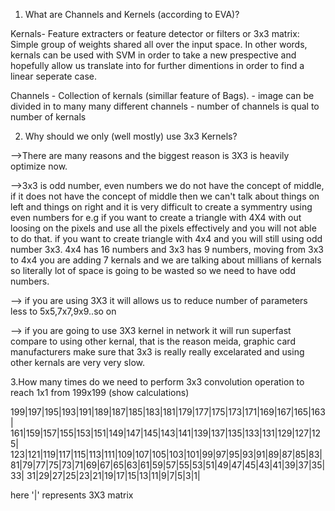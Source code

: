 1. What are Channels and Kernels (according to EVA)?

Kernals- Feature extracters or feature detector or filters or 3x3 matrix: Simple group of weights shared all over the input space.
In other words, kernals can be used with SVM in order to take a new prespective and hopefully allow us translate into for further dimentions in order to find a linear seperate case.

Channels - Collection of kernals (simillar feature of Bags). 
         - image can be divided in to many many different channels
         - number of channels is qual to number of kernals

2. Why should we only (well mostly) use 3x3 Kernels?

 -->There are many reasons and the biggest reason is 3X3 is heavily optimize now. 
 
 -->3x3 is odd number, even numbers we do not have the concept of middle, if it does not have the concept of middle then we can't talk about  things on left and things on right and it is very difficult to create a symmentry using even numbers for e.g if you want to create a triangle with 4X4 with out loosing on the pixels and use all the pixels effectively and you will not able to do that.  if you want to create triangle with 4x4 and you will still using odd number 3x3. 4x4 has 16 numbers and 3x3 has 9 numbers, moving from 3x3 to 4x4 you are adding 7 kernals and we are talking about millians of kernals so literally lot of space is going to be wasted so we need to have odd numbers.
 
 --> if you are using 3X3 it will allows us to reduce number of parameters less to 5x5,7x7,9x9..so on
 
 --> if you are going to use 3X3 kernel in network it will run superfast compare to using other kernal, that is the reason meida, graphic card manufacturers make sure that 3x3 is really really excelarated and using other kernals are very very slow.
 
 
3.How many times do we need to perform 3x3 convolution operation to reach 1x1 from 199x199 (show calculations)

199|197|195|193|191|189|187|185|183|181|179|177|175|173|171|169|167|165|163|
161|159|157|155|153|151|149|147|145|143|141|139|137|135|133|131|129|127|125|
123|121|119|117|115|113|111|109|107|105|103|101|99|97|95|93|91|89|87|85|83|
81|79|77|75|73|71|69|67|65|63|61|59|57|55|53|51|49|47|45|43|41|39|37|35|33|
31|29|27|25|23|21|19|17|15|13|11|9|7|5|3|1|

here '|' represents 3X3 matrix






